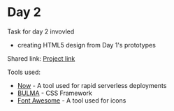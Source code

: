# Day 2

Task for day 2 invovled 
   - creating HTML5 design from Day 1's prototypes
   
   

Shared link: [Project link](https://day2-ketpzpbjcq.now.sh/)

Tools used:
- [Now](https://now.sh) - A tool used for rapid serverless deployments
- [BULMA](https://bulma.io) - CSS Framework
- [Font Awesome](https://fontawesome.com) - A tool used for icons
